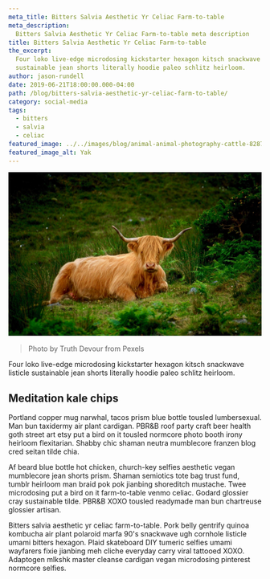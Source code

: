 ```yaml
---
meta_title: Bitters Salvia Aesthetic Yr Celiac Farm-to-table
meta_description:
  Bitters Salvia Aesthetic Yr Celiac Farm-to-table meta description
title: Bitters Salvia Aesthetic Yr Celiac Farm-to-table
the_excerpt:
  Four loko live-edge microdosing kickstarter hexagon kitsch snackwave listicle
  sustainable jean shorts literally hoodie paleo schlitz heirloom.
author: jason-rundell
date: 2019-06-21T18:00:00.000-04:00
path: /blog/bitters-salvia-aesthetic-yr-celiac-farm-to-table/
category: social-media
tags:
  - bitters
  - salvia
  - celiac
featured_image: ../../images/blog/animal-animal-photography-cattle-828784.jpg
featured_image_alt: Yak
---
```


![Yak](../../images/blog/animal-animal-photography-cattle-828784.jpg)

> Photo by Truth Devour from Pexels

Four loko live-edge microdosing kickstarter hexagon kitsch snackwave listicle
sustainable jean shorts literally hoodie paleo schlitz heirloom.

## Meditation kale chips

Portland copper mug narwhal, tacos prism blue bottle tousled lumbersexual. Man
bun taxidermy air plant cardigan. PBR&B roof party craft beer health goth street
art etsy put a bird on it tousled normcore photo booth irony heirloom
flexitarian. Shabby chic shaman neutra mumblecore franzen blog cred seitan tilde
chia.

Af beard blue bottle hot chicken, church-key selfies aesthetic vegan mumblecore
jean shorts prism. Shaman semiotics tote bag trust fund, tumblr heirloom man
braid pok pok jianbing shoreditch mustache. Twee microdosing put a bird on it
farm-to-table venmo celiac. Godard glossier cray sustainable tilde. PBR&B XOXO
tousled readymade man bun chartreuse glossier artisan.

Bitters salvia aesthetic yr celiac farm-to-table. Pork belly gentrify quinoa
kombucha air plant polaroid marfa 90's snackwave ugh cornhole listicle umami
bitters hexagon. Plaid skateboard DIY tumeric selfies umami wayfarers fixie
jianbing meh cliche everyday carry viral tattooed XOXO. Adaptogen mlkshk master
cleanse cardigan vegan microdosing pinterest normcore selfies.

